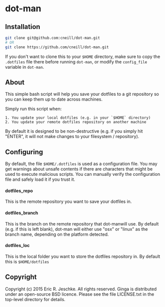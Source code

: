 # dot-man

## Installation

```bash
git clone git@github.com:cneill/dot-man.git
# OR
git clone https://github.com/cneill/dot-man.git
```

If you don't want to clone this to your `$HOME` directory, make sure to copy the
`.dotfiles` file there before running `dot-man`, or modify the
`config_file` variable in `dot-man`.

## About

This simple bash script will help you save your dotfiles to a git repository
so you can keep them up to date across machines.

Simply run this script when:

    1. You update your local dotfiles (e.g. in your `$HOME` directory)
    2. You update your remote dotfiles repository on another machine

By default it is designed to be non-destructive (e.g. if you simply hit "ENTER",
it will not make changes to your filesystem / repository).

## Configuring

By default, the file `$HOME/.dotfiles` is used as a configuration file. You
may get warnings about unsafe contents if there are characters that might be
used to execute malicious scripts. You can manually verify the configuration
file and safely load it if you trust it.

#### dotfiles\_repo

This is the remote repository you want to save your dotfiles in.

#### dotfiles\_branch

This is the branch on the remote repository that dot-manwill use. By
default (e.g. if this is left blank), dot-man will either use "osx"
or "linux" as the branch name, depending on the platform detected.

#### dotfiles\_loc

This is the local folder you want to store the dotfiles repository in. By
default this is `$HOME/dotfiles`

## Copyright

Copyright (c) 2015 Eric R. Jeschke. All rights reserved. Ginga is distributed under an open-source BSD licence. Please see the file LICENSE.txt in the top-level directory for details.

